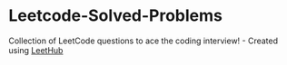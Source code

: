 # Leetcode-Solved-Problems
Collection of LeetCode questions to ace the coding interview! - Created using [LeetHub](https://github.com/QasimWani/LeetHub)


